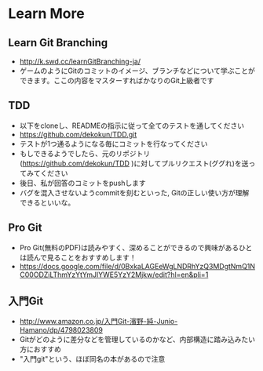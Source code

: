 # Learn More

## Learn Git Branching

* http://k.swd.cc/learnGitBranching-ja/
* ゲームのようにGitのコミットのイメージ、ブランチなどについて学ぶことができます。ここの内容をマスターすればかなりのGit上級者です

## TDD

* 以下をcloneし、READMEの指示に従って全てのテストを通してください
* https://github.com/dekokun/TDD.git
* テストが1つ通るようになる毎にコミットを行なってください
* もしできるようでしたら、元のリポジトリ(https://github.com/dekokun/TDD )に対してプルリクエスト(ググれ)を送ってみてください
* 後日、私が回答のコミットをpushします
* バグを混入させないようcommitを刻むといった, Gitの正しい使い方が理解できるといいな。

## Pro Git

* Pro Git(無料のPDF)は読みやすく、深めることができるので興味があるひとは読んで見ることをおすすめします！
* https://docs.google.com/file/d/0BxkaLAGEeWgLNDRhYzQ3MDgtNmQ1NC00ODZiLThmYzYtYmJlYWE5YzY2Mjkw/edit?hl=en&pli=1

## 入門Git

* http://www.amazon.co.jp/入門Git-濱野-純-Junio-Hamano/dp/4798023809
* Gitがどのように差分などを管理しているのかなど、内部構造に踏み込みたい方におすすめ
* "入門git"という、ほぼ同名の本があるので注意

